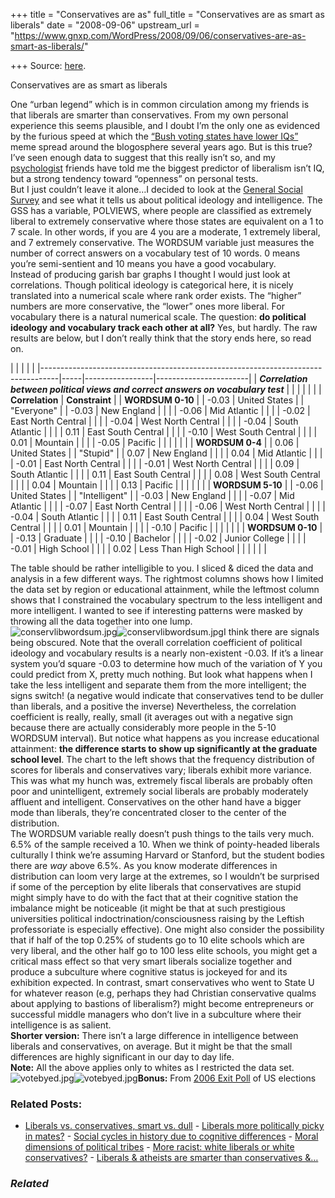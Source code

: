 +++
title = "Conservatives are as"
full_title = "Conservatives are as smart as liberals"
date = "2008-09-06"
upstream_url = "https://www.gnxp.com/WordPress/2008/09/06/conservatives-are-as-smart-as-liberals/"

+++
Source: [here](https://www.gnxp.com/WordPress/2008/09/06/conservatives-are-as-smart-as-liberals/).

Conservatives are as smart as liberals

One “urban legend” which is in common circulation among my friends is that liberals are smarter than conservatives. From my own personal experience this seems plausible, and I doubt I’m the only one as evidenced by the furious speed at which the [“Bush voting states have lower IQs”](http://www.isteve.com/iqhoax.htm) meme spread around the blogosphere several years ago. But is this true? I’ve seen enough data to suggest that this really isn’t so, and my [psychologist](http://scienceblogs.com/mixingmemory/) friends have told me the biggest predictor of liberalism isn’t IQ, but a strong tendency toward “openness” on personal tests.  
But I just couldn’t leave it alone…I decided to look at the [General Social Survey](http://sda.berkeley.edu/cgi-bin/hsda?harcsda+gss06) and see what it tells us about political ideology and intelligence. The GSS has a variable, POLVIEWS, where people are classified as extremely liberal to extremely conservative where those states are equivalent on a 1 to 7 scale. In other words, if you are 4 you are a moderate, 1 extremely liberal, and 7 extremely conservative. The WORDSUM variable just measures the number of correct answers on a vocabulary test of 10 words. 0 means you’re semi-sentient and 10 means you have a good vocabulary.  
Instead of producing garish bar graphs I thought I would just look at correlations. Though political ideology is categorical here, it is nicely translated into a numerical scale where rank order exists. The “higher” numbers are more conservative, the “lower” ones more liberal. For vocabulary there is a natural numerical scale. The question: **do political ideology and vocabulary track each other at all?** Yes, but hardly. The raw results are below, but I don’t really think that the story ends here, so read on.

|                                                                                  |     |                 |                       | |----------------------------------------------------------------------------------|-----|-----------------|-----------------------| | ***Correlation between political views and correct answers on vocabulary test*** |     |                 |                       | |                                                                                 |    | **Correlation** | **Constraint**        | | **WORDSUM 0-10**                                                                 |    | -0.03           | United States         | | "Everyone"                                                                       |    | -0.03           | New England           | |                                                                                 |    | -0.06           | Mid Atlantic          | |                                                                                 |    | -0.02           | East North Central    | |                                                                                 |    | -0.04           | West North Central    | |                                                                                 |    | -0.04           | South Atlantic        | |                                                                                 |    | 0.11            | East South Central    | |                                                                                 |    | -0.10           | West South Central    | |                                                                                 |    | 0.01            | Mountain              | |                                                                                 |    | -0.05           | Pacific               | |                                                                                 |    |                |                      | | **WORDSUM 0-4**                                                                  |    | 0.06            | United States         | | "Stupid"                                                                         |    | 0.07            | New England           | |                                                                                 |    | 0.04            | Mid Atlantic          | |                                                                                 |    | -0.01           | East North Central    | |                                                                                 |    | -0.01           | West North Central    | |                                                                                 |    | 0.09            | South Atlantic        | |                                                                                 |    | 0.11            | East South Central    | |                                                                                 |    | 0.08            | West South Central    | |                                                                                 |    | 0.04            | Mountain              | |                                                                                 |    | 0.13            | Pacific               | |                                                                                 |    |                |                      | | **WORDSUM 5-10**                                                                 |    | -0.06           | United States         | | "Intelligent"                                                                    |    | -0.03           | New England           | |                                                                                 |    | -0.07           | Mid Atlantic          | |                                                                                 |    | -0.07           | East North Central    | |                                                                                 |    | -0.06           | West North Central    | |                                                                                 |    | -0.04           | South Atlantic        | |                                                                                 |    | 0.11            | East South Central    | |                                                                                 |    | 0.04            | West South Central    | |                                                                                 |    | 0.01            | Mountain              | |                                                                                 |    | -0.10           | Pacific               | |                                                                                 |    |                |                      | | **WORDSUM 0-10**                                                                 |    | -0.13           | Graduate              | |                                                                                 |    | -0.10           | Bachelor              | |                                                                                 |    | -0.02           | Junior College        | |                                                                                 |    | -0.01           | High School           | |                                                                                 |    | 0.02            | Less Than High School | |                                                                                 |    |                |                      |

The table should be rather intelligible to you. I sliced & diced the data and analysis in a few different ways. The rightmost columns shows how I limited the data set by region or educational attainment, while the leftmost column shows that I constrained the vocabulary spectrum to the less intelligent and more intelligent. I wanted to see if interesting patterns were masked by throwing all the data together into one lump.  
![conservlibwordsum.jpg](https://i0.wp.com/blogs.discovermagazine.com/gnxp/files/conservlibwordsum.jpg?resize=300%2C308)![conservlibwordsum.jpg](https://i0.wp.com/blogs.discovermagazine.com/gnxp/files/conservlibwordsum.jpg?resize=300%2C308)I think there are signals being obscured. Note that the overall correlation coefficient of political ideology and vocabulary results is a nearly non-existent -0.03. If it’s a linear system you’d square -0.03 to determine how much of the variation of Y you could predict from X, pretty much nothing. But look what happens when I take the less intelligent and separate them from the more intelligent; the signs switch! (a negative would indicate that conservatives tend to be duller than liberals, and a positive the inverse) Nevertheless, the correlation coefficient is really, really, small (it averages out with a negative sign because there are actually considerably more people in the 5-10 WORDSUM interval). But notice what happens as you increase educational attainment: **the difference starts to show up significantly at the graduate school level**. The chart to the left shows that the frequency distribution of scores for liberals and conservatives vary; liberals exhibit more variance. This was what my hunch was, extremely fiscal liberals are probably often poor and unintelligent, extremely social liberals are probably moderately affluent and intelligent. Conservatives on the other hand have a bigger mode than liberals, they’re concentrated closer to the center of the distribution.  
The WORDSUM variable really doesn’t push things to the tails very much. 6.5% of the sample received a 10. When we think of pointy-headed liberals culturally I think we’re assuming Harvard or Stanford, but the student bodies there are *way* above 6.5%. As you know moderate differences in distribution can loom very large at the extremes, so I wouldn’t be surprised if some of the perception by elite liberals that conservatives are stupid might simply have to do with the fact that at their cognitive station the imbalance might be noticeable (it might be that at such prestigious universities political indoctrination/consciousness raising by the Leftish professoriate is especially effective). One might also consider the possibility that if half of the top 0.25% of students go to 10 elite schools which are very liberal, and the other half go to 100 less elite schools, you might get a critical mass effect so that very smart liberals socialize together and produce a subculture where cognitive status is jockeyed for and its exhibition expected. In contrast, smart conservatives who went to State U for whatever reason (e.g, perhaps they had Christian conservative qualms about applying to bastions of liberalism?) might become entrepreneurs or successful middle managers who don’t live in a subculture where their intelligence is as salient.  
**Shorter version:** There isn’t a large difference in intelligence between liberals and conservatives, on average. But it might be that the small differences are highly significant in our day to day life.  
**Note:** All the above applies only to whites as I restricted the data set.  
![votebyed.jpg](https://i0.wp.com/blogs.discovermagazine.com/gnxp/files/votebyed.jpg?resize=400%2C411)![votebyed.jpg](https://i0.wp.com/blogs.discovermagazine.com/gnxp/files/votebyed.jpg?resize=400%2C411)**Bonus:** From [2006 Exit Poll](http://www.cnn.com/ELECTION/2006/pages/results/states/US/H/00/epolls.0.html) of US elections

### Related Posts:

- [Liberals vs. conservatives, smart vs.
  dull](https://www.gnxp.com/WordPress/2011/11/26/liberals-vs-conservatives-smart-vs-dull/) - [Liberals more politically picky in
  mates?](https://www.gnxp.com/WordPress/2011/07/31/liberals-more-politically-picky-in-mates/) - [Social cycles in history due to cognitive
  differences](https://www.gnxp.com/WordPress/2009/10/31/social-cycles-in-history-due-to-cognitive-differences/) - [Moral dimensions of political
  tribes](https://www.gnxp.com/WordPress/2007/12/06/moral-dimensions-of-political-tribes/) - [More racist: white liberals or white
  conservatives?](https://www.gnxp.com/WordPress/2012/08/19/more-racist-white-liberals-or-white-conservatives/) - [Liberals & atheists are smarter than conservatives
  &…](https://www.gnxp.com/WordPress/2010/02/25/liberals-atheists-are-smarter-than-conservatives-very-religious-but-why/)

### *Related*

[](https://www.addtoany.com/add_to/facebook?linkurl=https%3A%2F%2Fwww.gnxp.com%2FWordPress%2F2008%2F09%2F06%2Fconservatives-are-as-smart-as-liberals%2F&linkname=Conservatives%20are%20as%20smart%20as%20liberals "Facebook")[](https://www.addtoany.com/add_to/twitter?linkurl=https%3A%2F%2Fwww.gnxp.com%2FWordPress%2F2008%2F09%2F06%2Fconservatives-are-as-smart-as-liberals%2F&linkname=Conservatives%20are%20as%20smart%20as%20liberals "Twitter")[](https://www.addtoany.com/add_to/email?linkurl=https%3A%2F%2Fwww.gnxp.com%2FWordPress%2F2008%2F09%2F06%2Fconservatives-are-as-smart-as-liberals%2F&linkname=Conservatives%20are%20as%20smart%20as%20liberals "Email")[](https://www.addtoany.com/share)
